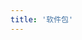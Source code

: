 ```yaml
---
title: '软件包'
---
```


<script setup lang="ts">
  import TheDownloadArchive from "@/views/download/TheDownloadArchive.vue"
</script>

<TheDownloadArchive />
